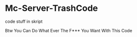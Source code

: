 # Mc-Server-TrashCode
code stuff in skript

Btw You Can Do What Ever The F*** You Want With This Code
